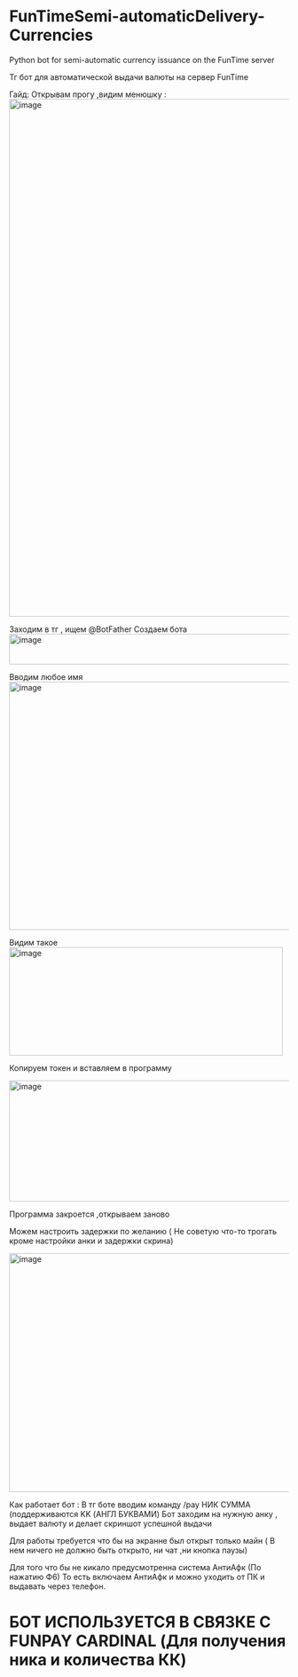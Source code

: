 # FunTimeSemi-automaticDelivery-Currencies
Python bot for semi-automatic currency issuance on the FunTime server

Тг бот для автоматической выдачи валюты на сервер FunTime

Гайд:
Открывам прогу ,видим менюшку :
<img width="1302" height="932" alt="image" src="https://github.com/user-attachments/assets/d12c2410-c05b-4ef8-8882-698bed6a30e0" />


Заходим в тг , ищем @BotFather 
Создаем бота <img width="515" height="55" alt="image" src="https://github.com/user-attachments/assets/efb072af-24e1-4b26-a8fe-51b42e4703e5" />


Вводим любое имя 
<img width="520" height="447" alt="image" src="https://github.com/user-attachments/assets/8832a6c2-54e4-4af1-9b3a-42485426e7a8" />


Видим такое
<img width="493" height="195" alt="image" src="https://github.com/user-attachments/assets/2ec8389f-36bf-4f79-8b31-68da7f1b31f2" />

Копируем токен и вставляем в программу 

<img width="506" height="218" alt="image" src="https://github.com/user-attachments/assets/a4b008c6-862a-4a02-95e6-71c26305cc53" />

Программа закроется ,открываем заново

Можем настроить задержки по желанию ( Не советую что-то трогать кроме настройки анки и задержки скрина)

<img width="636" height="430" alt="image" src="https://github.com/user-attachments/assets/4f3db865-9e59-4a08-8d9c-039747ebd7f8" />

Как работает бот :
В тг боте вводим команду /pay НИК СУММА (поддерживаются KK (АНГЛ БУКВАМИ) 
Бот заходим на нужную анку , выдает валюту и делает скриншот успешной выдачи

Для работы требуется что бы на экранне был открыт только майн ( В нем ничего не должно быть открыто, ни чат ,ни кнопка паузы)

Для того что бы не кикало предусмотренна система АнтиАфк (По нажатию Ф6) То есть включаем АнтиАфк и можно уходить от ПК и выдавать через телефон.


# БОТ ИСПОЛЬЗУЕТСЯ В СВЯЗКЕ С FUNPAY CARDINAL (Для получения ника и количества КК)
